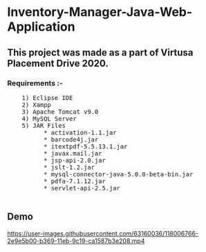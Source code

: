 # Inventory-Manager-Java-Web-Application

## This project was made as a part of Virtusa Placement Drive 2020.

### Requirements :-
<pre>
    1) Eclipse IDE
    2) Xampp
    3) Apache Tomcat v9.0
    4) MySQL Server
    5) JAR Files
          * activation-1.1.jar
          * barcode4j.jar
          * itextpdf-5.5.13.1.jar
          * javax.mail.jar
          * jsp-api-2.0.jar
          * jslt-1.2.jar
          * mysql-connector-java-5.0.0-beta-bin.jar
          * pdfa-7.1.12.jar
          * servlet-api-2.5.jar

</pre>

## Demo
https://user-images.githubusercontent.com/63160036/118006766-2e9e5b00-b369-11eb-9c19-ca1587b3e208.mp4
